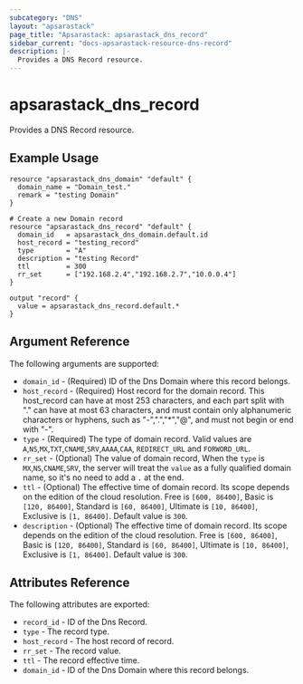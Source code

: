 ```yaml
---
subcategory: "DNS"
layout: "apsarastack"
page_title: "Apsarastack: apsarastack_dns_record"
sidebar_current: "docs-apsarastack-resource-dns-record"
description: |-
  Provides a DNS Record resource.
---
```


# apsarastack\_dns\_record

Provides a DNS Record resource.

## Example Usage

```
resource "apsarastack_dns_domain" "default" {
  domain_name = "Domain_test."
  remark = "testing Domain"
}

# Create a new Domain record
resource "apsarastack_dns_record" "default" {
  domain_id   = apsarastack_dns_domain.default.id
  host_record = "testing_record"
  type        = "A"
  description = "testing Record"
  ttl         = 300
  rr_set      = ["192.168.2.4","192.168.2.7","10.0.0.4"]
}

output "record" {
  value = apsarastack_dns_record.default.*
}
```

## Argument Reference

The following arguments are supported:

* `domain_id` - (Required) ID of the Dns Domain where this record belongs.
* `host_record` - (Required) Host record for the domain record. This host_record can have at most 253 characters, and each part split with "." can have at most 63 characters, and must contain only alphanumeric characters or hyphens, such as "-",".","*","@",  and must not begin or end with "-".
* `type` - (Required) The type of domain record. Valid values are `A`,`NS`,`MX`,`TXT`,`CNAME`,`SRV`,`AAAA`,`CAA`, `REDIRECT_URL` and `FORWORD_URL`.
* `rr_set` - (Optional) The value of domain record, When the `type` is `MX`,`NS`,`CNAME`,`SRV`, the server will treat the `value` as a fully qualified domain name, so it's no need to add a `.` at the end.
* `ttl` - (Optional) The effective time of domain record. Its scope depends on the edition of the cloud resolution. Free is `[600, 86400]`, Basic is `[120, 86400]`, Standard is `[60, 86400]`, Ultimate is `[10, 86400]`, Exclusive is `[1, 86400]`. Default value is `300`.
* `description` - (Optional) The effective time of domain record. Its scope depends on the edition of the cloud resolution. Free is `[600, 86400]`, Basic is `[120, 86400]`, Standard is `[60, 86400]`, Ultimate is `[10, 86400]`, Exclusive is `[1, 86400]`. Default value is `300`.

## Attributes Reference

The following attributes are exported:

* `record_id` - ID of the Dns Record.
* `type` - The record type.
* `host_record` - The host record of record.
* `rr_set` - The record value.
* `ttl` - The record effective time.
* `domain_id` - ID of the Dns Domain where this record belongs.
